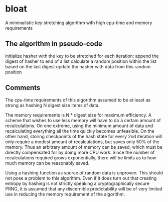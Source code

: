 bloat
=====

A minimalistic key stretching algorithm with high cpu-time and memory requirements

The algorithm in pseudo-code
----------------------------

initialize hasher with the key to be stretched
for each iteration:
  append the digest of hasher to end of a list
  calculate a random position within the list based on the last digest
  update the hasher with data from this random position

Comments
--------

The cpu-time requirements of this algorithm assumed to be at least as strong as
hashing N digest size items of data.

The memory requirements is N * digest size for maximum efficiency. A scheme
that wishes to use less memory will have to do a certain amount of
recalculations. On one extreme, using the minimum amount of data and
recalculating everything all the time quickly becomes unfeasible. On the other
hand, storing checkpoints of the hash state for every 2nd iteration will only
require a modest amount of recalculations, but saves only 50% of the memory.
Thus an arbitrary amount of memory can be saved, which must be directly
compensated for by doing more CPU work. Since the number of recalculations
required grows exponentially, there will be limits as to how much memory can be
reasonably saved.

Using a hashing function as source of random data is unproven. This should not
pose a problem to this algorithm. Even if it does turn out that creating
entropy by hashing is not strictly speaking a cryptographically secure PRNG, it
is assumed that any discernible predictability will be of very limited use in
reducing the memory requirement of the algorithm.
